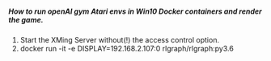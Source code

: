 ##### How to run openAI gym Atari envs in Win10 Docker containers and render the game.
1) Start the XMing Server without(!) the access control option.
2) docker run -it -e DISPLAY=192.168.2.107:0 rlgraph/rlgraph:py3.6
